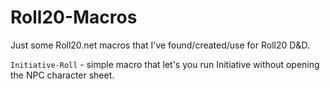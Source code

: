 # Roll20-Macros
Just some Roll20.net macros that I've found/created/use for Roll20 D&amp;D.

`Initiative-Roll` - simple macro that let's you run Initiative without opening the NPC character sheet.
